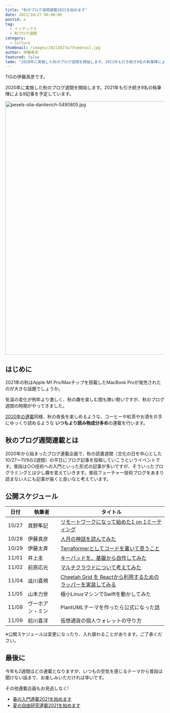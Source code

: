 ```yaml
---
title: "秋のブログ週間連載2021を始めます"
date: 2021/10/27 00:00:00
postid: a
tag:
  - インデックス
  - 秋ブログ週間
category:
  - Culture
thumbnail: /images/20211027a/thumbnail.jpg
author: 伊藤真彦
featured: false
lede: "2020年に実施した秋のブログ週間を開始します。2021年も引き続き9名の執筆陣による9記事を予定しています。"
---
```

TIGの伊藤真彦です。

2020年に実施した秋のブログ週間を開始します。2021年も引き続き9名の執筆陣による9記事を予定しています。

<img src="/images/20211027a/pexels-olia-danilevich-5490805.jpg" alt="pexels-olia-danilevich-5490805.jpg" width="1200" height="800" loading="lazy">


## はじめに

2021年の秋はApple M1 Pro/Maxチップを搭載したMacBook Proが発売されたのが大きな話題でしょうか。

気温の変化が例年より激しく、秋の趣を楽しむ間も無い勢いですが、秋のブログ週間の時期がやってきました。

[2020年の連載](/articles/20201026/)同様、秋の夜長を楽しめるような、コーヒーや紅茶やお酒を片手にゆっくり読めるような **いつもより読み物成分多め**の連載を行います。

## 秋のブログ週間連載とは

2020年から始まったブログ連載企画で、秋の読書週間（文化の日を中心とした10/27〜11/9の2週間）の平日にブログ記事を投稿していこうというイベントです。普段は○○技術への入門といった形式の記事が多いですが、そういったプログラミングとは少し趣を変えていきます。普段フューチャー技術ブログをあまり読まない人にも記事が届くと良いなと考えています。

## 公開スケジュール

| 日付   | 執筆者            | タイトル |
| ----- | ----------------- | ------- |
| 10/27 | 真野隼記         | [リモートワークになって始めた1 on 1ミーティング](/articles/20211027b/) |
| 10/28 | 伊藤真彦        | [人月の神話を読んでみた](/articles/20211028a/) |
| 10/29 | 伊藤太斉         | [Terraformerとしてコードを書いて思うこと](/articles/20211029a/) |
| 11/01 | 井上圭          | [キーパッドを、基盤から自作してみた](/articles/20211101a/) |
| 11/02 | 前原応光        | [マルチクラウドについて考えてみた](/articles/20211102a/) |
| 11/04 | 澁川喜規        | [Cheetah Grid を Reactから利用するためのラッパーを実装してみる](/articles/20211104a/) |
| 11/05 | 山本力世        | 極小LinuxマシンでSwiftを動かしてみた |
| 11/08 | ヴーホアン・ミン | PlantUMLテーマを作ったら公式になった話 |
| 11/09 | 前川喜洋         | 仮想通貨の個人ウォレットの守り方 |

※公開スケジュールは変更になったり、入れ替わることがあります。ご了承ください。

## 最後に

今年も2週間ほどの連載となりますが、いつもの空気を感じるテーマから普段は聞けない話まで、お楽しみいただければ幸いです。

その他連載企画もお見逃しなく!

* [春の入門連載2021を始めます](/articles/20210414a/)
* [夏の自由研究連載2021を始めます](/articles/20210823a/)

